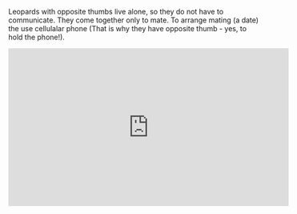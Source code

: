 Leopards with opposite thumbs live alone, so they do not have to communicate. They come together only to mate. To arrange mating (a date) the use cellulalar phone (That is why they have opposite thumb - yes, to hold the phone!).
<iframe width="560" height="315" src="https://www.youtube.com/watch?v=_rYoSn5IJC8" frameborder="0" allow="accelerometer; autoplay; clipboard-write; encrypted-media; gyroscope; picture-in-picture" allowfullscreen></iframe>
